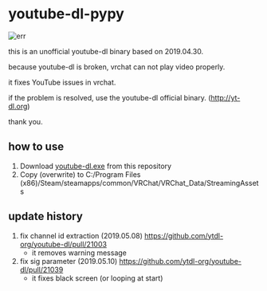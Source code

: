 # youtube-dl-pypy

![err](https://user-images.githubusercontent.com/25771678/57368685-b70c2300-71c6-11e9-99f8-cdae166bb72a.png)

this is an unofficial youtube-dl binary based on 2019.04.30.

because youtube-dl is broken, vrchat can not play video properly.

it fixes YouTube issues in vrchat.

if the problem is resolved, use the youtube-dl official binary. (http://yt-dl.org)

thank you.

## how to use

1. Download [youtube-dl.exe](https://github.com/pypy-vrc/youtube-dl-pypy/raw/master/youtube-dl.exe) from this repository
2. Copy (overwrite) to C:/Program Files (x86)/Steam/steamapps/common/VRChat/VRChat_Data/StreamingAssets

## update history

1. fix channel id extraction (2019.05.08) https://github.com/ytdl-org/youtube-dl/pull/21003
    - it removes warning message
2. fix sig parameter (2019.05.10) https://github.com/ytdl-org/youtube-dl/pull/21039
    - it fixes black screen (or looping at start)
